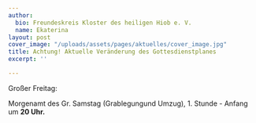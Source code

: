 ```yaml
---
author:
  bio: Freundeskreis Kloster des heiligen Hiob e. V.
  name: Ekaterina
layout: post
cover_image: "/uploads/assets/pages/aktuelles/cover_image.jpg"
title: Achtung! Aktuelle Veränderung des Gottesdienstplanes
excerpt: ''

---
```

Großer Freitag:

Morgenamt des Gr. Samstag (Grablegungund Umzug), 1. Stunde - Anfang um **20 Uhr.**